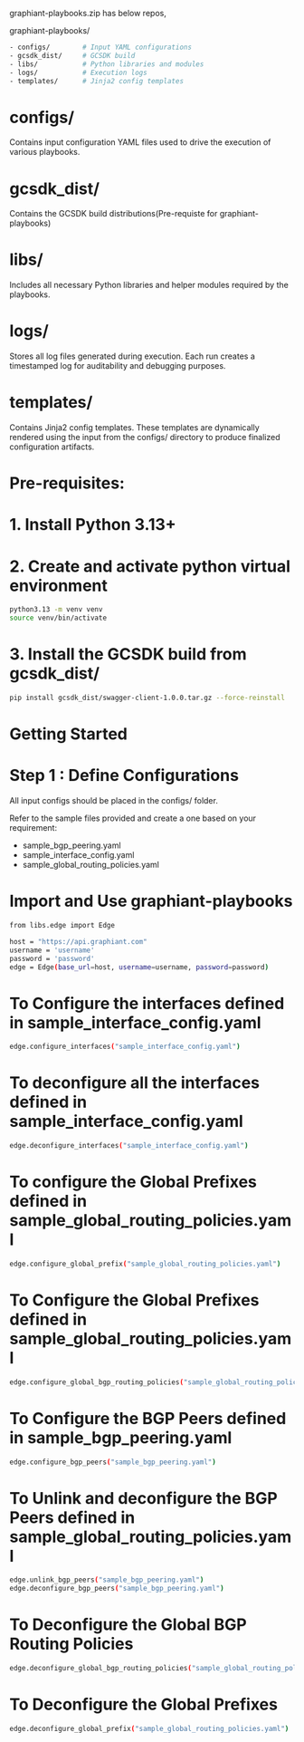 

graphiant-playbooks.zip has below repos,

graphiant-playbooks/
```sh
- configs/        # Input YAML configurations
- gcsdk_dist/     # GCSDK build
- libs/           # Python libraries and modules
- logs/           # Execution logs
- templates/      # Jinja2 config templates
```

# configs/
Contains input configuration YAML files used to drive the execution of various playbooks.

# gcsdk_dist/
Contains the GCSDK build distributions(Pre-requiste for graphiant-playbooks)

# libs/
Includes all necessary Python libraries and helper modules required by the playbooks.

# logs/
Stores all log files generated during execution. Each run creates a timestamped log 
for auditability and debugging purposes.

# templates/
Contains Jinja2 config templates. These templates are dynamically rendered using the 
input from the configs/ directory to produce finalized configuration artifacts.

# Pre-requisites:

# 1. Install Python 3.13+

# 2. Create and activate python virtual environment
```sh
python3.13 -m venv venv
source venv/bin/activate
```

# 3. Install the GCSDK build from gcsdk_dist/
```sh
pip install gcsdk_dist/swagger-client-1.0.0.tar.gz --force-reinstall
```

# Getting Started

# Step 1 : Define Configurations

All input configs should be placed in the configs/ folder.

Refer to the sample files provided and create a one based on your requirement:

- sample_bgp_peering.yaml
- sample_interface_config.yaml
- sample_global_routing_policies.yaml 

# Import and Use graphiant-playbooks
```sh
from libs.edge import Edge

host = "https://api.graphiant.com"
username = 'username'
password = 'password'
edge = Edge(base_url=host, username=username, password=password)
```
# To Configure the interfaces defined in sample_interface_config.yaml
```sh
edge.configure_interfaces("sample_interface_config.yaml")
```

# To deconfigure all the interfaces defined in sample_interface_config.yaml
```sh
edge.deconfigure_interfaces("sample_interface_config.yaml")
```

# To configure the Global Prefixes defined in sample_global_routing_policies.yaml
```sh
edge.configure_global_prefix("sample_global_routing_policies.yaml")
```

# To Configure the Global Prefixes defined in sample_global_routing_policies.yaml
```sh
edge.configure_global_bgp_routing_policies("sample_global_routing_policies.yaml")
```

# To Configure the BGP Peers defined in sample_bgp_peering.yaml
```sh
edge.configure_bgp_peers("sample_bgp_peering.yaml")
```

# To Unlink and deconfigure the BGP Peers defined in sample_global_routing_policies.yaml
```sh
edge.unlink_bgp_peers("sample_bgp_peering.yaml")
edge.deconfigure_bgp_peers("sample_bgp_peering.yaml")
```

# To Deconfigure the Global BGP Routing Policies
```sh
edge.deconfigure_global_bgp_routing_policies("sample_global_routing_policies.yaml")
```

# To Deconfigure the Global Prefixes
```sh
edge.deconfigure_global_prefix("sample_global_routing_policies.yaml")
```
